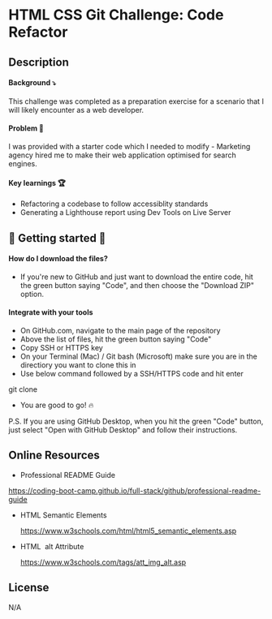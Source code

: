 # HTML CSS Git Challenge: Code Refactor

## Description

#### Background ⤵️

This challenge was completed as a preparation exercise for a scenario that I will likely encounter as a web developer.

#### Problem 🤔

I was provided with a starter code which I needed to modify - Marketing agency hired me to make their web application optimised for search engines.

#### Key learnings 🏆

- Refactoring a codebase to follow accessiblity standards
- Generating a Lighthouse report using Dev Tools on Live Server

## 🚨 Getting started 🚨

#### How do I download the files?

- If you're new to GitHub and just want to download the entire code, hit the green button saying "Code", and then choose the "Download ZIP" option.

#### Integrate with your tools

- On GitHub.com, navigate to the main page of the repository
- Above the list of files, hit the green button saying "Code"
- Copy SSH or HTTPS key
- On your Terminal (Mac) / Git bash (Microsoft) make sure you are in the directiory you want to clone this in
- Use below command followed by a SSH/HTTPS code and hit enter

git clone

- You are good to go! 🔥

P.S. If you are using GitHub Desktop, when you hit the green "Code" button, just select "Open with GitHub Desktop" and follow their instructions.

## Online Resources

- Professional README Guide

https://coding-boot-camp.github.io/full-stack/github/professional-readme-guide

- HTML Semantic Elements

  https://www.w3schools.com/html/html5_semantic_elements.asp

- HTML <img> alt Attribute

  https://www.w3schools.com/tags/att_img_alt.asp

## License

N/A
